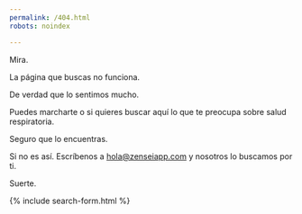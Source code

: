 ```yaml
---
permalink: /404.html
robots: noindex

---
```


Mira.

La página que buscas no funciona.

De verdad que lo sentimos mucho.

Puedes marcharte o si quieres buscar aquí lo que te preocupa sobre salud respiratoria.

Seguro que lo encuentras.

Si no es así. Escríbenos a <a rel="noopener noreferrer" href = "mailto: hola@zenseiapp.com">hola@zenseiapp.com</a>
y nosotros lo buscamos por ti.

Suerte.

{% include search-form.html %}
